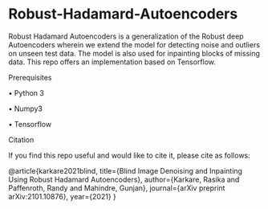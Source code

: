 # Robust-Hadamard-Autoencoders

Robust Hadamard Autoencoders is a generalization of the Robust deep Autoencoders wherein we extend the model for detecting noise and outliers on unseen test data. The model is also used for inpainting blocks of missing data. This repo offers an implementation based on Tensorflow. 

Prerequisites


•	Python 3

•	Numpy3

•	Tensorflow


Citation


If you find this repo useful and would like to cite it, please cite as follows:

@article{karkare2021blind,
  title={Blind Image Denoising and Inpainting Using Robust Hadamard Autoencoders},
  author={Karkare, Rasika and Paffenroth, Randy and Mahindre, Gunjan},
  journal={arXiv preprint arXiv:2101.10876},
  year={2021}
}


